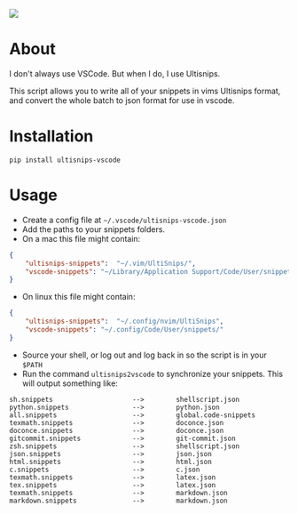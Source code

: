 ![](https://img.shields.io/pypi/v/ultisnips-vscode)

# About

I don't always use VSCode. But when I do, I use Ultisnips.

This script allows you to write all of your snippets in vims Ultisnips format,
and convert the whole batch to json format for use in vscode.

# Installation

`pip install ultisnips-vscode`

# Usage

- Create a config file at `~/.vscode/ultisnips-vscode.json`
- Add the paths to your snippets folders. 
- On a mac this file might contain:

``` json
{
    "ultisnips-snippets":  "~/.vim/UltiSnips/",
    "vscode-snippets": "~/Library/Application Support/Code/User/snippets/"
}
```

- On linux this file might contain:


``` json
{
    "ultisnips-snippets":  "~/.config/nvim/UltiSnips",
    "vscode-snippets": "~/.config/Code/User/snippets/"
}
```

- Source your shell, or log out and log back in so the script is in your
  `$PATH`
- Run the command `ultisnips2vscode` to synchronize your snippets. This will
  output something like:

``` 
sh.snippets                    -->        shellscript.json
python.snippets                -->        python.json
all.snippets                   -->        global.code-snippets
texmath.snippets               -->        doconce.json
doconce.snippets               -->        doconce.json
gitcommit.snippets             -->        git-commit.json
zsh.snippets                   -->        shellscript.json
json.snippets                  -->        json.json
html.snippets                  -->        html.json
c.snippets                     -->        c.json
texmath.snippets               -->        latex.json
tex.snippets                   -->        latex.json
texmath.snippets               -->        markdown.json
markdown.snippets              -->        markdown.json
```
